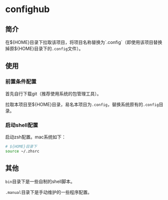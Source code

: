 # confighub

## 简介
在${HOME}目录下拉取该项目，将项目名称替换为`.config`（即使用该项目替换掉原${HOME}目录下的`.config`文件）。



## 使用

### 前置条件配置

首先自行下载git（推荐使用系统的包管理工具）。

拉取本项目至${HOME}目录，易名本项目为`.config`，替换系统原有的`.config`目录。



### 启动shell配置

启动zsh配置。mac系统如下：

```sh
# ${HOME}目录下
source ~/.zhsrc
```



## 其他

`bin`目录下是一些自制的shell脚本。

`.manual`目录下是手动维护的一些程序配置。
